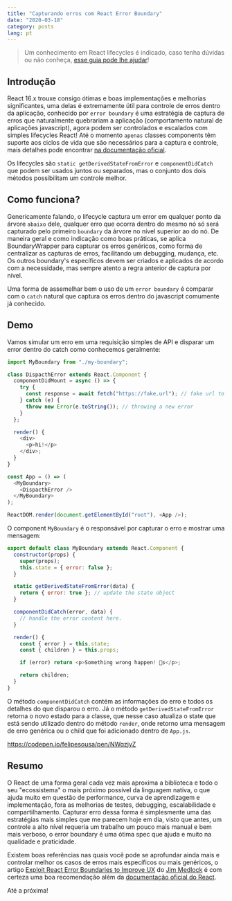 ```yaml
---
title: "Capturando erros com React Error Boundary"
date: "2020-03-18"
category: posts
lang: pt
---
```


> Um conhecimento em React lifecycles é indicado, caso tenha dúvidas ou não conheça, [esse guia pode lhe ajudar](https://reactjs.org/docs/glossary.html#lifecycle-methods)!

## Introdução

React 16.x trouxe consigo ótimas e boas implementações e melhorias significantes, uma delas é extremamente útil para controle de erros dentro da aplicação, conhecido por `error boundary` é uma estratégia de captura de erros que naturalmente quebrariam a aplicação (comportamento natural de aplicações javascript), agora podem ser controlados e escalados com simples lifecycles React! Até o momento `apenas` classes components têm suporte aos ciclos de vida que são necessários para a captura e controle, mais detalhes pode encontrar [na documentação oficial](https://reactjs.org/docs/hooks-faq.html#do-hooks-cover-all-use-cases-for-classes).

Os lifecycles são `static getDerivedStateFromError` e `componentDidCatch` que podem ser usados juntos ou separados, mas o conjunto dos dois métodos possibilitam um controle melhor.

## Como funciona?

Genericamente falando, o lifecycle captura um error em qualquer ponto da árvore `abaixo` dele, qualquer erro que ocorra dentro do mesmo nó só será capturado pelo primeiro `boundary` da árvore no nível superior ao do nó. De maneira geral e como indicação como boas práticas, se aplica BoundaryWrapper para capturar os erros genéricos, como forma de centralizar as capturas de erros, facilitando um debugging, mudança, etc. Os outros boundary's específicos devem ser criados e aplicados de acordo com a necessidade, mas sempre atento a regra anterior de captura por nível.

Uma forma de assemelhar bem o uso de um `error boundary` é comparar com o `catch` natural que captura os erros dentro do javascript comumente já conhecido.

## Demo

Vamos simular um erro em uma requisição simples de API e disparar um error dentro do catch como conhecemos geralmente:

```javascript
import MyBoundary from "./my-boundary";

class DispacthError extends React.Component {
  componentDidMount = async () => {
    try {
      const response = await fetch("https://fake.url"); // fake url to crash
    } catch (e) {
      throw new Error(e.toString()); // throwing a new error
    }
  };

  render() {
    <div>
      <p>hi!</p>
    </div>;
  }
}

const App = () => (
  <MyBoundary>
    <DispacthError />
  </MyBoundary>
);

ReactDOM.render(document.getElementById("root"), <App />);
```

O component `MyBoundary` é o responsável por capturar o erro e mostrar uma mensagem:

```javascript
export default class MyBoundary extends React.Component {
  constructor(props) {
    super(props);
    this.state = { error: false };
  }

  static getDerivedStateFromError(data) {
    return { error: true }; // update the state object
  }

  componentDidCatch(error, data) {
    // handle the error content here.
  }

  render() {
    const { error } = this.state;
    const { children } = this.props;

    if (error) return <p>Something wrong happen! 🧐s</p>;

    return children;
  }
}
```

O método `componentDidCatch` contém as informações do erro e todos os detalhes do que disparou o erro. Já o método `getDerivedStateFromError` retorna o novo estado para a classe, que nesse caso atualiza o state que está sendo utilizado dentro do método `render`, onde retorno uma mensagem de erro genérica ou o child que foi adicionado dentro de `App.js`.

https://codepen.io/felipesousa/pen/NWqzjyZ

## Resumo

O React de uma forma geral cada vez mais aproxima a biblioteca e todo o seu "ecossistema" o mais próximo possível da linguagem nativa, o que ajuda muito em questão de performance, curva de aprendizagem e implementação, fora as melhorias de testes, debugging, escalabilidade e compartilhamento. Capturar erro dessa forma é simplesmente uma das estratégias mais simples que me parecem hoje em dia, visto que antes, um controle a alto nível requeria um trabalho um pouco mais manual e bem mais verboso, o error boundary é uma ótima spec que ajuda e muito na qualidade e praticidade.

Existem boas referências nas quais você pode se aprofundar ainda mais e controlar melhor os casos de erros mais específicos ou mais genéricos, o artigo [Exploit React Error Boundaries to Improve UX](https://medium.com/chingu/exploit-react-error-boundaries-to-improve-ux-8e1b18faa5ab) do [Jim Medlock](https://medium.com/@jdmedlock?source=post_page-----8e1b18faa5ab----------------------) é com certeza uma boa recomendação além da [documentação oficial do React](https://reactjs.org/docs/error-boundaries.html#gatsby-focus-wrapper).

Até a próxima!
